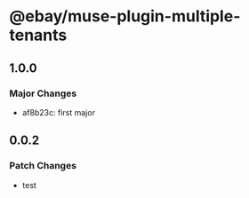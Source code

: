 # @ebay/muse-plugin-multiple-tenants

## 1.0.0

### Major Changes

- af8b23c: first major

## 0.0.2

### Patch Changes

- test
